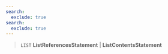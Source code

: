 ```yaml
---
search:
  exclude: true
search:
  exclude: true
---
```

<!--start-->

> `LIST`
      **ListReferencesStatement** | **ListContentsStatement**
  
